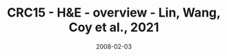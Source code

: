 ---
title: CRC15 - H&E - overview - Lin, Wang, Coy et al., 2021
image: https://labsyspharm.github.io/HTA-CRCATLAS-1/images/thumbnail-crc15-he-overview.jpg
date: '2008-02-03'
minerva_link: https://labsyspharm.github.io/HTA-CRCATLAS-1/minerva/crc15-he-overview.html
info_link: null
show_page_link: false
---